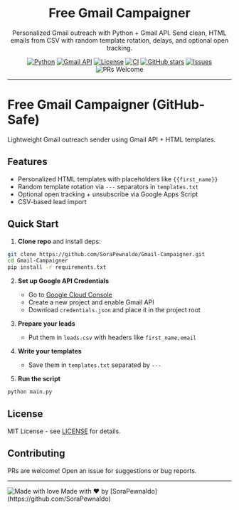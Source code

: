 <!-- Project header -->
<h1 align="center">Free Gmail Campaigner</h1>
<p align="center">
  Personalized Gmail outreach with Python + Gmail API. Send clean, HTML emails from CSV with random template rotation, delays, and optional open tracking.
</p>

<p align="center">
  <a href="https://www.python.org/"><img alt="Python" src="https://img.shields.io/badge/Python-3.9%2B-blue.svg"></a>
  <a href="https://developers.google.com/gmail/api"><img alt="Gmail API" src="https://img.shields.io/badge/Google-Gmail%20API-red.svg"></a>
  <a href="LICENSE"><img alt="License" src="https://img.shields.io/badge/License-MIT-green.svg"></a>
  <a href="https://github.com/SoraPewnaldo/Gmail-Campaigner/actions"><img alt="CI" src="https://img.shields.io/badge/CI-none-lightgrey.svg"></a>
  <a href="https://github.com/SoraPewnaldo/Gmail-Campaigner/stargazers"><img alt="GitHub stars" src="https://img.shields.io/github/stars/SoraPewnaldo/Gmail-Campaigner?style=social"></a>
  <a href="https://github.com/SoraPewnaldo/Gmail-Campaigner/issues"><img alt="Issues" src="https://img.shields.io/github/issues/SoraPewnaldo/Gmail-Campaigner"></a>
  <img alt="PRs Welcome" src="https://img.shields.io/badge/PRs-welcome-brightgreen.svg">
  
</p>

---

# Free Gmail Campaigner (GitHub-Safe)

Lightweight Gmail outreach sender using Gmail API + HTML templates.

## Features
- Personalized HTML templates with placeholders like `{{first_name}}`
- Random template rotation via `---` separators in `templates.txt`
- Optional open tracking + unsubscribe via Google Apps Script
- CSV-based lead import

## Quick Start
1. **Clone repo** and install deps:
```bash
git clone https://github.com/SoraPewnaldo/Gmail-Campaigner.git
cd Gmail-Campaigner
pip install -r requirements.txt
```

2. **Set up Google API Credentials**  
   - Go to [Google Cloud Console](https://console.cloud.google.com/)  
   - Create a new project and enable Gmail API  
   - Download `credentials.json` and place it in the project root  

3. **Prepare your leads**  
   - Put them in `leads.csv` with headers like `first_name,email`  

4. **Write your templates**  
   - Save them in `templates.txt` separated by `---`  

5. **Run the script**  
```bash
python main.py
```

## License
MIT License - see [LICENSE](LICENSE) for details.

## Contributing
PRs are welcome! Open an issue for suggestions or bug reports.

---
<img alt="Made with love" src="https://img.shields.io/badge/made%20with-%E2%9D%A4%EF%B8%8F-ff69b4.svg">
Made with ❤️ by [SoraPewnaldo](https://github.com/SoraPewnaldo)

